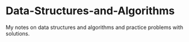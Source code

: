 # Data-Structures-and-Algorithms

My notes on data structures and algorithms and practice problems with solutions. 
